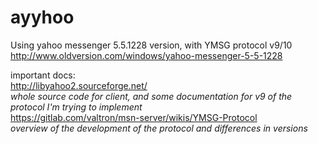 # ayyhoo
Using yahoo messenger 5.5.1228 version, with YMSG protocol v9/10  
http://www.oldversion.com/windows/yahoo-messenger-5-5-1228  


important docs:  
http://libyahoo2.sourceforge.net/  
*whole source code for client, and some documentation for v9 of the protocol I'm trying to implement*  
https://gitlab.com/valtron/msn-server/wikis/YMSG-Protocol  
*overview of the development of the protocol and differences in versions*  
